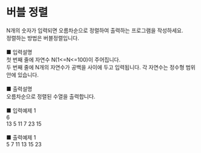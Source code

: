 # 버블 정렬
N개의 숫자가 입력되면 오름차순으로 정렬하여 출력하는 프로그램을 작성하세요.<br>
정렬하는 방법은 버블정렬입니다.<br>
<br>
■ 입력설명<br>
첫 번째 줄에 자연수 N(1<=N<=100)이 주어집니다.<br>
두 번째 줄에 N개의 자연수가 공백을 사이에 두고 입력됩니다. 각 자연수는 정수형 범위 안에 있습니다.<br>
<br>
■ 출력설명<br>
오름차순으로 정렬된 수열을 출력합니다.<br>
<br>
■ 입력예제 1<br>
6<br>
13 5 11 7 23 15<br>
<br>
■ 출력예제 1<br>
5 7 11 13 15 23
